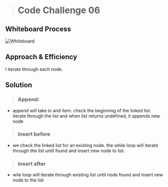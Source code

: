 
> # Code Challenge 06

## Whiteboard Process

![Whiteboard](whiteboard-challenge6.png)

## Approach & Efficiency

I iterate through each node.

## Solution

 > ### Append:

- append will take in and item.
check the beginning of the linked list.
iterate through the list and when list returns undefined, it appends new node

> ### Insert before

- we check the linked list for an existing node. the while loop will iterate through the list until found and insert new node to list.

> ### Insert after

- wile loop will iterate through existing list until node found and insert new node to the list
